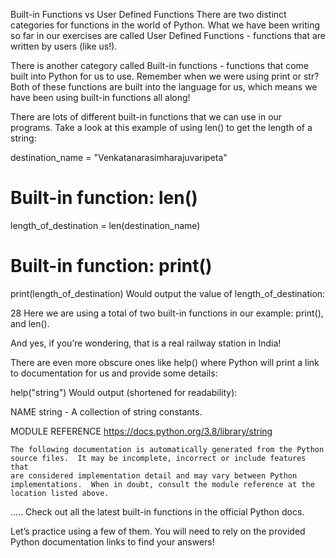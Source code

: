 Built-in Functions vs User Defined Functions
There are two distinct categories for functions in the world of Python. What we have been writing so far in our exercises are called User Defined Functions - functions that are written by users (like us!).

There is another category called Built-in functions - functions that come built into Python for us to use. Remember when we were using print or str? Both of these functions are built into the language for us, which means we have been using built-in functions all along!

There are lots of different built-in functions that we can use in our programs. Take a look at this example of using len() to get the length of a string:

destination_name = "Venkatanarasimharajuvaripeta"

# Built-in function: len()
length_of_destination = len(destination_name)

# Built-in function: print()
print(length_of_destination)
Would output the value of length_of_destination:

28
Here we are using a total of two built-in functions in our example: print(), and len().

And yes, if you’re wondering, that is a real railway station in India!

There are even more obscure ones like help() where Python will print a link to documentation for us and provide some details:

help("string")
Would output (shortened for readability):

NAME
    string - A collection of string constants.

MODULE REFERENCE
    https://docs.python.org/3.8/library/string

    The following documentation is automatically generated from the Python
    source files.  It may be incomplete, incorrect or include features that
    are considered implementation detail and may vary between Python
    implementations.  When in doubt, consult the module reference at the
    location listed above.
.....
Check out all the latest built-in functions in the official Python docs.

Let’s practice using a few of them. You will need to rely on the provided Python documentation links to find your answers!

